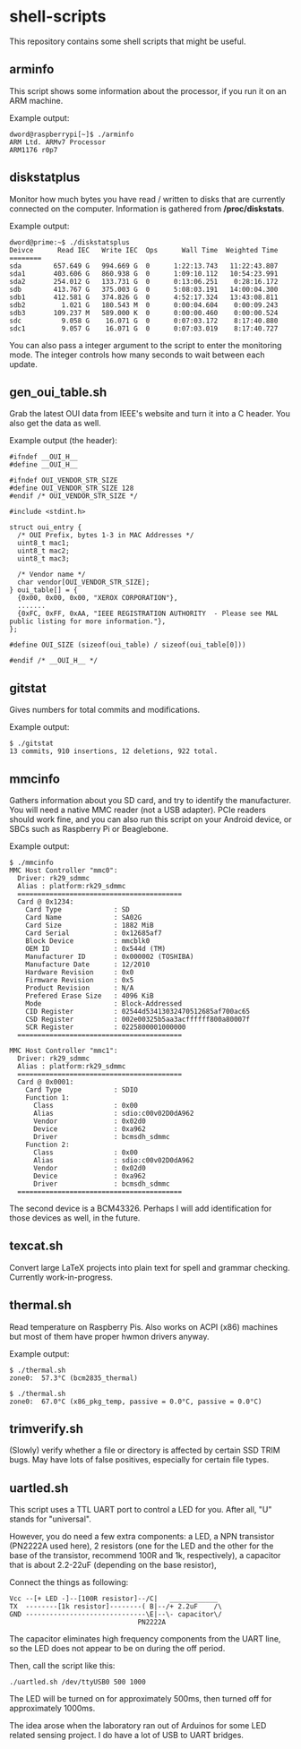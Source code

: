 shell-scripts
=============

This repository contains some shell scripts that might be useful.

arminfo
-------

This script shows some information about the processor, if you run it on an ARM machine.

Example output:

	dword@raspberrypi[~]$ ./arminfo 
	ARM Ltd. ARMv7 Processor
	ARM1176 r0p7

diskstatplus
------------

Monitor how much bytes you have read / written to disks that are currently connected on the computer.
Information is gathered from **/proc/diskstats**.

Example output:

	dword@prime:~$ ./diskstatsplus 
	Deivce      Read IEC   Write IEC  Ops      Wall Time  Weighted Time
	========
	sda        657.649 G   994.669 G  0      1:22:13.743   11:22:43.807
	sda1       403.606 G   860.938 G  0      1:09:10.112   10:54:23.991
	sda2       254.012 G   133.731 G  0      0:13:06.251    0:28:16.172
	sdb        413.767 G   375.003 G  0      5:08:03.191   14:00:04.300
	sdb1       412.581 G   374.826 G  0      4:52:17.324   13:43:08.811
	sdb2         1.021 G   180.543 M  0      0:00:04.604    0:00:09.243
	sdb3       109.237 M   589.000 K  0      0:00:00.460    0:00:00.524
	sdc          9.058 G    16.071 G  0      0:07:03.172    8:17:40.880
	sdc1         9.057 G    16.071 G  0      0:07:03.019    8:17:40.727

You can also pass a integer argument to the script to enter the monitoring mode.
The integer controls how many seconds to wait between each update.

gen\_oui\_table.sh
------------------

Grab the latest OUI data from IEEE's website and turn it into a C header.
You also get the data as well.

Example output (the header):

	#ifndef __OUI_H__
	#define __OUI_H__
	
	#ifndef OUI_VENDOR_STR_SIZE
	#define OUI_VENDOR_STR_SIZE 128
	#endif /* OUI_VENDOR_STR_SIZE */
	
	#include <stdint.h>
	
	struct oui_entry {
	  /* OUI Prefix, bytes 1-3 in MAC Addresses */
	  uint8_t mac1;
	  uint8_t mac2;
	  uint8_t mac3;

	  /* Vendor name */
	  char vendor[OUI_VENDOR_STR_SIZE];
	} oui_table[] = {
	  {0x00, 0x00, 0x00, "XEROX CORPORATION"},
	  .......
	  {0xFC, 0xFF, 0xAA, "IEEE REGISTRATION AUTHORITY  - Please see MAL public listing for more information."},
	};
	
	#define OUI_SIZE (sizeof(oui_table) / sizeof(oui_table[0]))
	
	#endif /* __OUI_H__ */

gitstat
-------

Gives numbers for total commits and modifications.

Example output:

	$ ./gitstat
	13 commits, 910 insertions, 12 deletions, 922 total.

mmcinfo
-------

Gathers information about you SD card, and try to identify the manufacturer.
You will need a native MMC reader (not a USB adapter).
PCIe readers should work fine, and you can also run this script on your Android device,
or SBCs such as Raspberry Pi or Beaglebone.

Example output:

	$ ./mmcinfo
	MMC Host Controller "mmc0":
	  Driver: rk29_sdmmc
	  Alias : platform:rk29_sdmmc
	  =========================================
	  Card @ 0x1234:
	    Card Type             : SD
	    Card Name             : SA02G
	    Card Size             : 1882 MiB
	    Card Serial           : 0x12685af7
	    Block Device          : mmcblk0
	    OEM ID                : 0x544d (TM)
	    Manufacturer ID       : 0x000002 (TOSHIBA)
	    Manufacture Date      : 12/2010
	    Hardware Revision     : 0x0
	    Firmware Revision     : 0x5
	    Product Revision      : N/A
	    Prefered Erase Size   : 4096 KiB
	    Mode                  : Block-Addressed
	    CID Register          : 02544d53413032470512685af700ac65
	    CSD Register          : 002e00325b5aa3acffffff800a80007f
	    SCR Register          : 0225800001000000
	  =========================================
	
	MMC Host Controller "mmc1":
	  Driver: rk29_sdmmc
	  Alias : platform:rk29_sdmmc
	  =========================================
	  Card @ 0x0001:
	    Card Type             : SDIO
	    Function 1:
	      Class               : 0x00
	      Alias               : sdio:c00v02D0dA962
	      Vendor              : 0x02d0
	      Device              : 0xa962
	      Driver              : bcmsdh_sdmmc
	    Function 2:
	      Class               : 0x00
	      Alias               : sdio:c00v02D0dA962
	      Vendor              : 0x02d0
	      Device              : 0xa962
	      Driver              : bcmsdh_sdmmc
	  =========================================

The second device is a BCM43326. Perhaps I will add identification for those devices as well, in the future.

texcat.sh
---------

Convert large LaTeX projects into plain text for spell and grammar checking.
Currently work-in-progress.

thermal.sh
----------

Read temperature on Raspberry Pis.
Also works on ACPI (x86) machines but most of them have proper hwmon drivers anyway.

Example output:

	$ ./thermal.sh
	zone0:  57.3°C (bcm2835_thermal)

	$ ./thermal.sh
	zone0:  67.0°C (x86_pkg_temp, passive = 0.0°C, passive = 0.0°C)

trimverify.sh
-------------

(Slowly) verify whether a file or directory is affected by certain SSD TRIM bugs.
May have lots of false positives, especially for certain file types.

uartled.sh
----------

This script uses a TTL UART port to control a LED for you.
After all, "U" stands for "universal".

However, you do need a few extra components: a LED,
a NPN transistor (PN2222A used here),
2 resistors (one for the LED and the other for the base of the transistor,
recommend 100R and 1k, respectively),
a capacitor that is about 2.2-22uF (depending on the base resistor),

Connect the things as following:

	Vcc --[+ LED -]--[100R resistor]--/C|   ____________
	TX  --------[1k resistor]--------( B|--/+ 2.2uF    /\
	GND ------------------------------\E|--\- capacitor\/
	                                PN2222A

The capacitor eliminates high frequency components from the UART line,
so the LED does not appear to be on during the off period.

Then, call the script like this:

	./uartled.sh /dev/ttyUSB0 500 1000

The LED will be turned on for approximately 500ms,
then turned off for approximately 1000ms.

The idea arose when the laboratory ran out of Arduinos for some LED related sensing project.
I do have a lot of USB to UART bridges.
